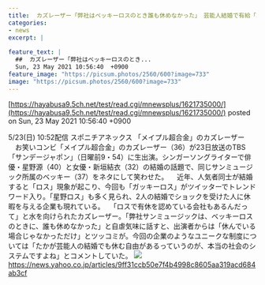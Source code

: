 ```yaml
---
title:  カズレーザー「弊社はベッキーロスのとき誰も休めなかった」　芸能人結婚で有給「本当の社会のシステム」  
categories:
- news
excerpt: |
  
feature_text: |
  ##  カズレーザー「弊社はベッキーロスのとき...
  Sun, 23 May 2021 10:56:40  +0900
feature_image: "https://picsum.photos/2560/600?image=733"
image: "https://picsum.photos/2560/600?image=733"
---
```


[https://hayabusa9.5ch.net/test/read.cgi/mnewsplus/1621735000/](https://hayabusa9.5ch.net/test/read.cgi/mnewsplus/1621735000/)
posted on Sun, 23 May 2021 10:56:40  +0900

<!--more-->

5/23(日) 10:52配信 スポニチアネックス 「メイプル超合金」のカズレーザー 　お笑いコンビ「メイプル超合金」のカズレーザー（36）が23日放送のTBS「サンデージャポン」（日曜前9・54）に生出演。シンガーソングライターで俳優・星野源（40）と女優・新垣結衣（32）の結婚の話題で、同じサンミュージック所属のベッキー（37）をネタにして笑わせた。 　近年、人気者同士が結婚すると「ロス」現象が起こり、今回も「ガッキーロス」がツイッターでトレンドワード入り。「星野ロス」も多く見られ、2人の結婚でショックを受けた人に休暇を与える企業も現れている。 　「ロスで有休を認めている会社もあるんだって」と水を向けられたカズレーザー。「弊社サンミュージックは、ベッキーロスのときに、誰も休めなかった」と自虐気味に話すと、出演者からは「休んでいる場合じゃなかっただけ」とツッコミが。今回の企業のようなユニークな制度については「たかが芸能人の結婚でも休む自由があるっていうのが、本当の社会のシステムですよね」とコメントしていた。 ![](https://amd-pctr.c.yimg.jp/r/iwiz-amd/20210523-00000153-spnannex-000-3-view.jpg) https://news.yahoo.co.jp/articles/9ff31ccb50e7f4b4998c8605aa319acd684ab3cf
